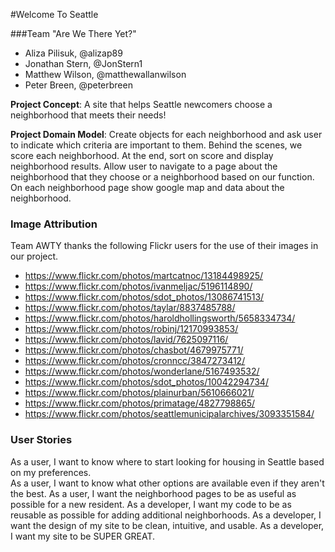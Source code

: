 #Welcome To Seattle

###Team "Are We There Yet?"  
  - Aliza Pilisuk, @alizap89  
  - Jonathan Stern, @JonStern1  
  - Matthew Wilson, @matthewallanwilson  
  - Peter Breen, @peterbreen  

**Project Concept**: A site that helps Seattle newcomers choose a neighborhood that meets their needs!  

**Project Domain Model**: Create objects for each neighborhood and ask user to indicate which criteria are important to them. Behind the scenes, we score each neighborhood. At the end, sort on score and display neighborhood results. Allow user to navigate to a page about the neighborhood that they choose or a neighborhood based on our function. On each neighborhood page show google map and data about the neighborhood.  

### Image Attribution

Team AWTY thanks the following Flickr users for the use of their images in our project.  
  - https://www.flickr.com/photos/martcatnoc/13184498925/
  - https://www.flickr.com/photos/ivanmeljac/5196114890/
  - https://www.flickr.com/photos/sdot_photos/13086741513/
  - https://www.flickr.com/photos/taylar/8837485788/
  - https://www.flickr.com/photos/haroldhollingsworth/5658334734/
  - https://www.flickr.com/photos/robinj/12170993853/
  - https://www.flickr.com/photos/lavid/7625097116/
  - https://www.flickr.com/photos/chasbot/4679975771/
  - https://www.flickr.com/photos/cronncc/3847273412/
  - https://www.flickr.com/photos/wonderlane/5167493532/
  - https://www.flickr.com/photos/sdot_photos/10042294734/
  - https://www.flickr.com/photos/plainurban/5610666021/
  - https://www.flickr.com/photos/primatage/4827798865/
  - https://www.flickr.com/photos/seattlemunicipalarchives/3093351584/

### User Stories

As a user, I want to know where to start looking for housing in Seattle based on my preferences.  
As a user, I want to know what other options are available even if they aren't the best.
As a user, I want the neighborhood pages to be as useful as possible for a new resident.
As a developer, I want my code to be as reusable as possible for adding additional neighborhoods.
As a developer, I want the design of my site to be clean, intuitive, and usable.
As a developer, I want my site to be SUPER GREAT.
